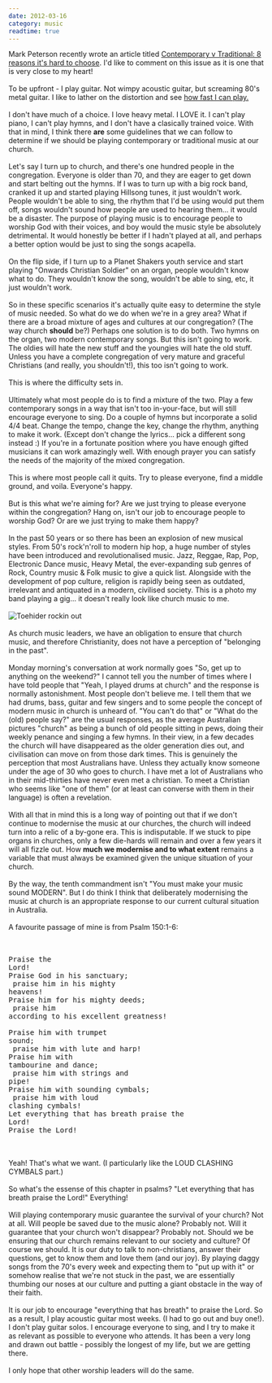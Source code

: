 ```yaml
---
date: 2012-03-16
category: music
readtime: true
---
```

Mark Peterson recently wrote an article titled <a href="http://www.markpeterson.com.au/2012/03/17/contemporary-v-traditional-8-reasons-its-hard-to-choose/">Contemporary v Traditional: 8 reasons it's hard to choose</a>. I'd like to comment on this issue as it is one that is very close to my heart!<br /><br />To be upfront - I play guitar. Not wimpy acoustic guitar, but screaming 80's metal guitar. I like to lather on the distortion and see <a href="http://www.youtube.com/watch?v=eqPk218p4Fw">how fast I can play.</a><br /><br />I don't have much of a choice. I love heavy metal. I LOVE it. I can't play piano, I can't play hymns, and I don't have a clasically trained voice. With that in mind, I think there <b>are</b> some guidelines that we can follow to determine if we should be playing contemporary or traditional music at our church.<br /><br />Let's say I turn up to church, and there's one hundred people in the congregation. Everyone is older than 70, and they are eager to get down and start belting out the hymns. If I was to turn up with a big rock band, cranked it up and started playing Hillsong tunes, it just wouldn't work. People wouldn't be able to sing, the rhythm that I'd be using would put them off, songs wouldn't sound how people are used to hearing them...  it would be a disaster. The purpose of playing music is to encourage people to worship God with their voices, and boy would the music style be absolutely detrimental. It would honestly be better if I hadn't played at all, and perhaps a better option would be just to sing the songs acapella.  <br /><br />On the flip side, if I turn up to a Planet Shakers youth service and start playing "Onwards Christian Soldier" on an organ, people wouldn't know what to do. They wouldn't know the song, wouldn't be able to sing, etc, it just wouldn't work.<br /><br />So in these specific scenarios it's actually quite easy to determine the style of music needed. So what do we do when we're in a grey area? What if there are a broad mixture of ages and cultures at our congregation? (The way church <b>should</b> be?) Perhaps one solution is to do both. Two hymns on the organ, two modern contemporary songs. But this isn't going to work. The oldies will hate the new stuff and the youngies will hate the old stuff. Unless you have a complete congregation of very mature and graceful Christians (and really, you shouldn't!), this too isn't going to work. <br /><br />This is where the difficulty sets in.<br /><br />Ultimately what most people do is to find a mixture of the two. Play a few  contemporary songs in a way that isn't too in-your-face, but will still encourage everyone to sing. Do a couple of hymns but incorporate a solid 4/4 beat. Change the tempo, change the key, change the rhythm, anything to make it work. (Except don't change the lyrics... pick a different song instead :) If you're in a fortunate position where you have enough gifted musicians it can work amazingly well. With enough prayer you can satisfy the needs of the majority of the mixed  congregation. <br /><br />This is where most people call it quits. Try to please everyone, find a middle ground, and voila. Everyone's happy. <br /><br />But is this what we're aiming for? Are we just trying to please everyone within the congregation? Hang on, isn't our job to encourage people to worship God? Or are we just trying to make them happy?<br /><br />In the past 50 years or so there has been an explosion of new musical styles. From 50's rock'n'roll to modern hip hop, a huge number of styles have been introduced and revolutionalised music. Jazz, Reggae, Rap, Pop, Electronic Dance music, Heavy Metal, the ever-expanding sub genres of Rock, Country music & Folk music to give a quick list. Alongside with the development of pop culture, religion is rapidly being seen as outdated, irrelevant and antiquated in a modern, civilised society. This is a photo my band playing a gig... it doesn't really look like church music to me.<br /><br /><img src="/pics/toehider.jpg" alt="Toehider rockin out" style='float: none' class="img-responsive" /><br /><br />As church music leaders, we have an obligation to ensure that church music, and therefore Christianity, does not have a perception of "belonging in the past". <br /><br />Monday morning's conversation at work normally goes "So, get up to anything on the weekend?" I cannot tell you the number of times where I have told people that "Yeah, I played drums at church" and the response is normally astonishment. Most people don't believe me. I tell them that we had drums, bass, guitar and few singers and to some people the concept of modern music in church is unheard of. "You can't do that" or "What do the (old) people say?" are the usual responses, as the average Australian pictures "church" as being a bunch of old people sitting in pews, doing their weekly penance and singing a few hymns. In their view, in a few decades the church will have disappeared as the older generation dies out, and civilisation can move on from those dark times. This is genuinely the perception that most Australians have. Unless they actually know someone under the age of 30 who goes to church. I have met a lot of Australians who in their mid-thirties have never even met a christian. To meet a Christian who seems like "one of them" (or at least can converse with them in their language) is often a revelation.<br /><br />With all that in mind this is a long way of pointing out that if we don't continue to modernise the music at our churches, the church will indeed turn into a relic of a by-gone era. This is indisputable. If we stuck to pipe organs in churches, only a few die-hards will remain and over a few years it will all fizzle out. How <b>much we modernise and to what extent</b> remains a variable that must always be examined given the unique situation of your church.<br /><br />By the way, the tenth commandment isn't "You must make your music sound MODERN". But I do think I think that deliberately modernising the music at church is an appropriate response to our current cultural situation in Australia.<br /><br />A favourite passage of mine is from Psalm 150:1-6:<br /><br /><pre><br />Praise the Lord!<br />Praise God in his sanctuary;<br />    praise him in his mighty heavens!<br />Praise him for his mighty deeds;<br />    praise him according to his excellent greatness!<br /><br />Praise him with trumpet sound;<br />    praise him with lute and harp!<br />Praise him with tambourine and dance;<br />    praise him with strings and pipe!<br />Praise him with sounding cymbals;<br />    praise him with loud clashing cymbals!<br />Let everything that has breath praise the Lord!<br />Praise the Lord!<br /></pre><br /><br />Yeah! That's what we want. (I particularly like the LOUD CLASHING CYMBALS part.)<br /><br />So what's the essense of this chapter in psalms? "Let everything that has breath praise the Lord!" Everything! <br /><br />Will playing contemporary music guarantee the survival of your church? Not at all. Will people be saved due to the music alone? Probably not. Will it guarantee that your church won't disappear? Probably not. Should we be ensuring that our church remains relevant to our society and culture? Of course we should. It is our duty to talk to non-christians, answer their questions, get to know them and love them (and our joy). By playing daggy songs from the 70's every week and expecting them to "put up with it" or somehow realise that we're not stuck in the past, we are essentially thumbing our noses at our culture and putting a giant obstacle in the way of their faith. <br /><br />It is our job to encourage "everything that has breath" to praise the Lord. So as a result, I play acoustic guitar most weeks. (I had to go out and buy one!). I don't play guitar solos. I encourage everyone to sing, and I try to make it as relevant as possible to everyone who attends. It has been a very long and drawn out battle - possibly the longest of my life, but we are getting there.<br /><br />I only hope that other worship leaders will do the same.<br /><br />